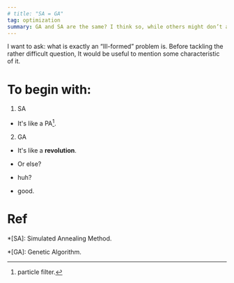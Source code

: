 ```yaml
---
# title: "SA = GA"
tag: optimization
summary: GA and SA are the same? I think so, while others might don’t agree. This equivalence hypothesis is my current research topic.
---
```


I want to ask: what is exactly an “Ill-formed” problem is. Before tackling the rather difficult question, It would be useful to mention some characteristic of it.  

# To begin with: #

1. SA

- It's like a PA[^pa].

2. GA

- It's like a **revolution**.

- Or else?

* huh?

- good.

# Ref #

[^pa]: particle filter.

*[SA]: Simulated Annealing Method.

*[GA]: Genetic Algorithm.

